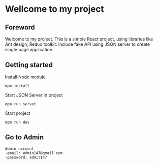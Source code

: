# Wellcome to my project

## Foreword

Welcome to my project. This is a simple React project, using libraries like Ant design, Redux toolkit. Include fake API using JSON server to create single page application.

## Getting started

Install Node module

```
npm install
```

Start JSON Server in project

```
npm run server
```

Start project

```
npm run dev
```

## Go to Admin

```
Admin account
-email: admin147@gmail.com
-password: admit147

```

